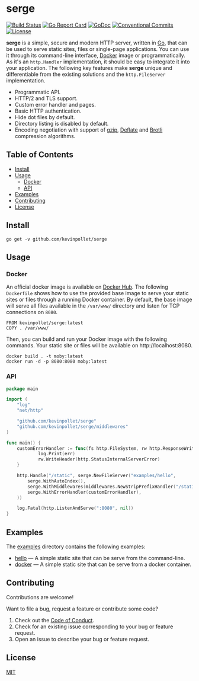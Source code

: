 # serge <!-- omit in toc -->

[![Build Status](https://github.com/kevinpollet/serge/workflows/build/badge.svg)](https://github.com/kevinpollet/serge/actions)
[![Go Report Card](https://goreportcard.com/badge/github.com/kevinpollet/serge)](https://goreportcard.com/report/github.com/kevinpollet/serge)
[![GoDoc](https://godoc.org/github.com/kevinpollet/serge?status.svg)](https://pkg.go.dev/github.com/kevinpollet/serge)
[![Conventional Commits](https://img.shields.io/badge/Conventional%20Commits-1.0.0-yellow.svg)](https://conventionalcommits.org)
[![License](https://img.shields.io/github/license/kevinpollet/serge)](./LICENSE.md)

**serge** is a simple, secure and modern HTTP server, written in [Go](https://go.dev/), that can be used to serve static sites, files or single-page applications. You can use it through its command-line interface, [Docker](https://www.docker.com/) image or programmatically. As it's an `http.Handler` implementation, it should be easy to integrate it into your application. The following key features make **serge** unique and differentiable from the existing solutions and the `http.FileServer` implementation.

- Programmatic API.
- HTTP/2 and TLS support.
- Custom error handler and pages.
- Basic HTTP authentication.
- Hide dot files by default.
- Directory listing is disabled by default.
- Encoding negotiation with support of [gzip](https://www.gzip.org/), [Deflate](https://en.wikipedia.org/wiki/DEFLATE) and [Brotli](https://en.wikipedia.org/wiki/Brotli) compression algorithms.

## Table of Contents <!-- omit in toc -->

- [Install](#install)
- [Usage](#usage)
	- [Docker](#docker)
	- [API](#api)
- [Examples](#examples)
- [Contributing](#contributing)
- [License](#license)

## Install

```
go get -v github.com/kevinpollet/serge
```

## Usage

### Docker

An official docker image is available on [Docker Hub](https://hub.docker.com/r/kevinpollet/serge). The following `Dockerfile` shows how to use the provided base image to serve your static sites or files through a running Docker container. By default, the base image will serve all files available in the `/var/www/` directory and listen for TCP connections on `8080`.

```
FROM kevinpollet/serge:latest
COPY . /var/www/
```

Then, you can build and run your Docker image with the following commands. Your static site or files will be available on http://localhost:8080.

```shell
docker build . -t moby:latest
docker run -d -p 8080:8080 moby:latest
```

### API

```go
package main

import (
	"log"
	"net/http"

	"github.com/kevinpollet/serge"
	"github.com/kevinpollet/serge/middlewares"
)

func main() {
	customErrorHandler := func(fs http.FileSystem, rw http.ResponseWriter, err error) {
			log.Print(err)
			rw.WriteHeader(http.StatusInternalServerError)
	}

	http.Handle("/static", serge.NewFileServer("examples/hello",
		serge.WithAutoIndex(),
		serge.WithMiddlewares(middlewares.NewStripPrefixHandler("/static")),
		serge.WithErrorHandler(customErrorHandler),
	))

	log.Fatal(http.ListenAndServe(":8080", nil))
}
```

## Examples

The [examples](./examples) directory contains the following examples:

- [hello](./examples/hello) — A simple static site that can be serve from the command-line.
- [docker](./examples/docker) — A simple static site that can be serve from a docker container.

## Contributing

Contributions are welcome!

Want to file a bug, request a feature or contribute some code?

1. Check out the [Code of Conduct](./CODE_OF_CONDUCT.md).
2. Check for an existing issue corresponding to your bug or feature request.
3. Open an issue to describe your bug or feature request.

## License

[MIT](./LICENSE.md)
